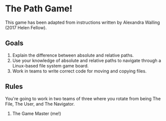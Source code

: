 # The Path Game!

This game has been adapted from instructions written by Alexandra Walling (2017 Helen Fellow).

## Goals

1. Explain the difference between absolute and relative paths.
2. Use your knowledge of absolute and relative paths to navigate through a Linux-based file system game board.
3. Work in teams to write correct code for moving and copying files.

## Rules

You're going to work in two teams of three where you rotate from being The File, The User, and The Navigator.

1. The Game Master (me!)
